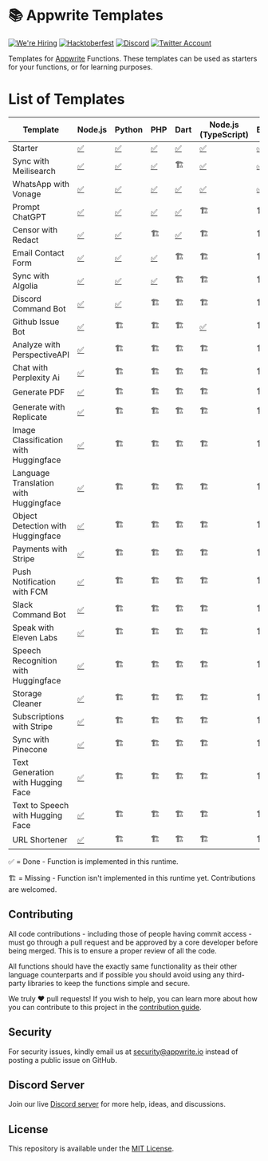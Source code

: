# 📚 Appwrite Templates

[![We're Hiring](https://img.shields.io/static/v1?label=We're&message=Hiring&color=blue&style=flat-square)](https://appwrite.io/company/careers)
[![Hacktoberfest](https://img.shields.io/static/v1?label=hacktoberfest&message=ready&color=191120&style=flat-square)](https://hacktoberfest.appwrite.io)
[![Discord](https://img.shields.io/discord/564160730845151244?label=discord&style=flat-square)](https://appwrite.io/discord?r=Github)
[![Twitter Account](https://img.shields.io/twitter/follow/appwrite?color=00acee&label=twitter&style=flat-square)](https://twitter.com/appwrite)

Templates for [Appwrite](https://appwrite.io/) Functions. These templates can be used as starters for your functions, or for learning purposes.

# List of Templates

<!-- TABLE:START -->
| Template                              | Node.js                                         | Python                            | PHP                            | Dart                           | Node.js (TypeScript)                       | Bun                            | Deno                            | Ruby                            | Kotlin                            | C++              | .NET                | Java              | Swift              |
| ------------------------------------- | ----------------------------------------------- | --------------------------------- | ------------------------------ | ------------------------------ | ------------------------------------------ | ------------------------------ | ------------------------------- | ------------------------------- | --------------------------------- | ---------------- | ------------------- | ----------------- | ------------------ |
| Starter                               | [✅](node/starter)                               | [✅](python/starter)               | [✅](php/starter)               | [✅](dart/starter)              | [✅](node-typescript/starter)               | [✅](bun/starter)               | [✅](deno/starter)               | [✅](ruby/starter)               | [✅](kotlin/starter)               | [✅](cpp/starter) | [✅](dotnet/starter) | [✅](java/starter) | [✅](swift/starter) |
| Sync with Meilisearch                 | [✅](node/sync-with-meilisearch)                 | [✅](python/sync_with_meilisearch) | [✅](php/sync-with-meilisearch) | 🏗️                            | [✅](node-typescript/sync-with-meilisearch) | [✅](bun/sync-with-meilisearch) | [✅](deno/sync-with-meilisearch) | [✅](ruby/sync_with_meilisearch) | [✅](kotlin/sync-with-meilisearch) | 🏗️              | 🏗️                 | 🏗️               | 🏗️                |
| WhatsApp with Vonage                  | [✅](node/whatsapp-with-vonage)                  | [✅](python/whatsapp_with_vonage)  | [✅](php/whatsapp-with-vonage)  | [✅](dart/whatsapp_with_vonage) | [✅](node-typescript/whatsapp-with-vonage)  | [✅](bun/whatsapp-with-vonage)  | [✅](deno/whatsapp-with-vonage)  | [✅](ruby/whatsapp-with-vonage)  | 🏗️                               | 🏗️              | 🏗️                 | 🏗️               | 🏗️                |
| Prompt ChatGPT                        | [✅](node/prompt-chatgpt)                        | [✅](python/prompt_chatgpt)        | [✅](php/prompt-chatgpt)        | [✅](dart/prompt_chatgpt)       | 🏗️                                        | 🏗️                            | 🏗️                             | 🏗️                             | 🏗️                               | 🏗️              | 🏗️                 | 🏗️               | 🏗️                |
| Censor with Redact                    | [✅](node/censor-with-redact)                    | [✅](python/censor_with_redact)    | 🏗️                            | [✅](dart/censor_with_redact)   | 🏗️                                        | 🏗️                            | 🏗️                             | 🏗️                             | 🏗️                               | 🏗️              | 🏗️                 | 🏗️               | 🏗️                |
| Email Contact Form                    | [✅](node/email-contact-form)                    | [✅](python/email_contact_form)    | [✅](php/email-contact-form)    | 🏗️                            | 🏗️                                        | 🏗️                            | 🏗️                             | 🏗️                             | 🏗️                               | 🏗️              | 🏗️                 | 🏗️               | 🏗️                |
| Sync with Algolia                     | [✅](node/sync-with-algolia)                     | [✅](python/sync_with_algolia)     | [✅](php/sync-with-algolia)     | 🏗️                            | 🏗️                                        | 🏗️                            | 🏗️                             | 🏗️                             | 🏗️                               | 🏗️              | 🏗️                 | 🏗️               | 🏗️                |
| Discord Command Bot                   | [✅](node/discord-command-bot)                   | [✅](python/discord_command_bot)   | 🏗️                            | 🏗️                            | 🏗️                                        | 🏗️                            | 🏗️                             | 🏗️                             | 🏗️                               | 🏗️              | 🏗️                 | 🏗️               | 🏗️                |
| Github Issue Bot                      | [✅](node/github-issue-bot)                      | 🏗️                               | 🏗️                            | 🏗️                            | [✅](node-typescript/github-issue-bot)      | 🏗️                            | 🏗️                             | 🏗️                             | 🏗️                               | 🏗️              | 🏗️                 | 🏗️               | 🏗️                |
| Analyze with PerspectiveAPI           | [✅](node/analyze-with-perspectiveapi)           | 🏗️                               | 🏗️                            | 🏗️                            | 🏗️                                        | 🏗️                            | 🏗️                             | 🏗️                             | 🏗️                               | 🏗️              | 🏗️                 | 🏗️               | 🏗️                |
| Chat with Perplexity Ai               | [✅](node/chat-with-perplexity-ai)               | 🏗️                               | 🏗️                            | 🏗️                            | 🏗️                                        | 🏗️                            | 🏗️                             | 🏗️                             | 🏗️                               | 🏗️              | 🏗️                 | 🏗️               | 🏗️                |
| Generate PDF                          | [✅](node/generate-pdf)                          | 🏗️                               | 🏗️                            | 🏗️                            | 🏗️                                        | 🏗️                            | 🏗️                             | 🏗️                             | 🏗️                               | 🏗️              | 🏗️                 | 🏗️               | 🏗️                |
| Generate with Replicate               | [✅](node/generate-with-replicate)               | 🏗️                               | 🏗️                            | 🏗️                            | 🏗️                                        | 🏗️                            | 🏗️                             | 🏗️                             | 🏗️                               | 🏗️              | 🏗️                 | 🏗️               | 🏗️                |
| Image Classification with Huggingface | [✅](node/image-classification-with-huggingface) | 🏗️                               | 🏗️                            | 🏗️                            | 🏗️                                        | 🏗️                            | 🏗️                             | 🏗️                             | 🏗️                               | 🏗️              | 🏗️                 | 🏗️               | 🏗️                |
| Language Translation with Huggingface | [✅](node/language-translation-with-huggingface) | 🏗️                               | 🏗️                            | 🏗️                            | 🏗️                                        | 🏗️                            | 🏗️                             | 🏗️                             | 🏗️                               | 🏗️              | 🏗️                 | 🏗️               | 🏗️                |
| Object Detection with Huggingface     | [✅](node/object-detection-with-huggingface)     | 🏗️                               | 🏗️                            | 🏗️                            | 🏗️                                        | 🏗️                            | 🏗️                             | 🏗️                             | 🏗️                               | 🏗️              | 🏗️                 | 🏗️               | 🏗️                |
| Payments with Stripe                  | [✅](node/payments-with-stripe)                  | 🏗️                               | 🏗️                            | 🏗️                            | 🏗️                                        | 🏗️                            | 🏗️                             | 🏗️                             | 🏗️                               | 🏗️              | 🏗️                 | 🏗️               | 🏗️                |
| Push Notification with FCM            | [✅](node/push-notification-with-fcm)            | 🏗️                               | 🏗️                            | 🏗️                            | 🏗️                                        | 🏗️                            | 🏗️                             | 🏗️                             | 🏗️                               | 🏗️              | 🏗️                 | 🏗️               | 🏗️                |
| Slack Command Bot                     | [✅](node/slack-command-bot)                     | 🏗️                               | 🏗️                            | 🏗️                            | 🏗️                                        | 🏗️                            | 🏗️                             | 🏗️                             | 🏗️                               | 🏗️              | 🏗️                 | 🏗️               | 🏗️                |
| Speak with Eleven Labs                | [✅](node/speak-with-eleven-labs)                | 🏗️                               | 🏗️                            | 🏗️                            | 🏗️                                        | 🏗️                            | 🏗️                             | 🏗️                             | 🏗️                               | 🏗️              | 🏗️                 | 🏗️               | 🏗️                |
| Speech Recognition with Huggingface   | [✅](node/speech-recognition-with-huggingface)   | 🏗️                               | 🏗️                            | 🏗️                            | 🏗️                                        | 🏗️                            | 🏗️                             | 🏗️                             | 🏗️                               | 🏗️              | 🏗️                 | 🏗️               | 🏗️                |
| Storage Cleaner                       | [✅](node/storage-cleaner)                       | 🏗️                               | 🏗️                            | 🏗️                            | 🏗️                                        | 🏗️                            | 🏗️                             | 🏗️                             | 🏗️                               | 🏗️              | 🏗️                 | 🏗️               | 🏗️                |
| Subscriptions with Stripe             | [✅](node/subscriptions-with-stripe)             | 🏗️                               | 🏗️                            | 🏗️                            | 🏗️                                        | 🏗️                            | 🏗️                             | 🏗️                             | 🏗️                               | 🏗️              | 🏗️                 | 🏗️               | 🏗️                |
| Sync with Pinecone                    | [✅](node/sync-with-pinecone)                    | 🏗️                               | 🏗️                            | 🏗️                            | 🏗️                                        | 🏗️                            | 🏗️                             | 🏗️                             | 🏗️                               | 🏗️              | 🏗️                 | 🏗️               | 🏗️                |
| Text Generation with Hugging Face     | [✅](node/text-generation-with-hugging-face)     | 🏗️                               | 🏗️                            | 🏗️                            | 🏗️                                        | 🏗️                            | 🏗️                             | 🏗️                             | 🏗️                               | 🏗️              | 🏗️                 | 🏗️               | 🏗️                |
| Text to Speech with Hugging Face      | [✅](node/text-to-speech-with-hugging-face)      | 🏗️                               | 🏗️                            | 🏗️                            | 🏗️                                        | 🏗️                            | 🏗️                             | 🏗️                             | 🏗️                               | 🏗️              | 🏗️                 | 🏗️               | 🏗️                |
| URL Shortener                         | [✅](node/url-shortener)                         | 🏗️                               | 🏗️                            | 🏗️                            | 🏗️                                        | 🏗️                            | 🏗️                             | 🏗️                             | 🏗️                               | 🏗️              | 🏗️                 | 🏗️               | 🏗️                |
<!-- TABLE:END -->

✅ = Done - Function is implemented in this runtime.

🏗️ = Missing - Function isn't implemented in this runtime yet. Contributions are welcomed.

## Contributing

All code contributions - including those of people having commit access - must go through a pull request and be approved by a core developer before being merged. This is to ensure a proper review of all the code.

All functions should have the exactly same functionality as their other language counterparts and if possible you should avoid using any third-party libraries to keep the functions simple and secure.

We truly ❤️ pull requests! If you wish to help, you can learn more about how you can contribute to this project in the [contribution guide](https://github.com/open-runtimes/.github/blob/main/CONTRIBUTING.md).


## Security

For security issues, kindly email us at [security@appwrite.io](mailto:security@appwrite.io) instead of posting a public issue on GitHub.

## Discord Server

Join our live [Discord server](https://appwrite.io/discord) for more help, ideas, and discussions.

## License

This repository is available under the [MIT License](./LICENSE).
